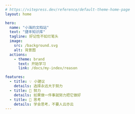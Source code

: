 ```yaml
---
# https://vitepress.dev/reference/default-theme-home-page
layout: home

hero:
  name: "小海的文档站"
  text: "捷丰知识库"
  tagline: 好记性不如烂笔头
  image:  
    src: /background.svg
    alt: 背景图
  actions:
    - theme: brand
      text: 开始学习
      link: /docs/my-index/reason

features:
  - title: 💡 小建议
    details: 选择永远大于努力
  - title: 🧗 努力
    details: 如果做一件事就努力把它做好
  - title: 🤔 思考 
    details: 学会思考，不要人云亦云
---
```


